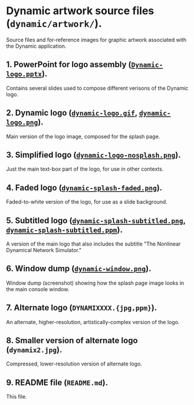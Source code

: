 # Dynamic artwork source files (`dynamic/artwork/`).

Source files and for-reference images for graphic artwork 
associated with the Dynamic application.

## 1. PowerPoint for logo assembly ([`Dynamic-logo.pptx`](Dynamic-logo.pptx "Dynamic-logo.pptx file")).

Contains several slides used to compose different verisons of the Dynamic logo.

## 2. Dynamic logo ([`dynamic-logo.gif`](dynamic-logo.gif "dynamic-logo.gif file"), [`dynamic-logo.png`](dynamic-logo.png "dynamic-logo.png file")).

Main version of the logo image, composed for the splash page.

## 3. Simplified logo ([`dynamic-logo-nosplash.png`](dynamic-logo-nosplash.png "dynamic-logo-nosplash.png file")).

Just the main text-box part of the logo, for use in other contexts.

## 4. Faded logo ([`dynamic-splash-faded.png`](dynamic-splash-faded.png "dynamic-splash-faded.png")).

Faded-to-white version of the logo, for use as a slide background.

## 5. Subtitled logo ([`dynamic-splash-subtitled.png`](dynamic-splash-subtitled.png "dynamic-splash-subtitled.png file"), [`dynamic-splash-subtitled.ppm`](dynamic-splash-subtitled.ppm "dynamic-splash-subtitled.ppm file")).

A version of the main logo that also includes the 
subtitle "The Nonlinear Dynamical Network Simulator."

## 6. Window dump ([`dynamic-window.png`](dynamic-window.png "dynamic-window.png file")).

Window dump (screenshot) showing how the splash page image looks in the main console window.

## 7. Alternate logo (`DYNAMIXXXX.{jpg,ppm}`).

An alternate, higher-resolution, artistically-complex version of the logo.

## 8. Smaller version of alternate logo (`dynamix2.jpg`).

Compressed, lower-resolution version of alternate logo.

## 9. README file (`README.md`).

This file.
